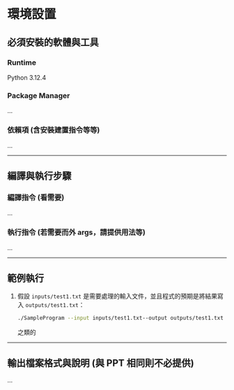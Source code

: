 
# 環境設置

## 必須安裝的軟體與工具
### Runtime
   Python 3.12.4

### Package Manager
   ...

### 依賴項 (含安裝建置指令等等)
   ...

---

## 編譯與執行步驟

### 編譯指令 (看需要)
...

### 執行指令 (若需要而外 args，請提供用法等)
...

---

## 範例執行

1. 假設 `inputs/test1.txt` 是需要處理的輸入文件，並且程式的預期是將結果寫入 `outputs/test1.txt`：

   ```bash
   ./SampleProgram --input inputs/test1.txt--output outputs/test1.txt
   ```
   之類的

---

## 輸出檔案格式與說明  (與 PPT 相同則不必提供)
...
